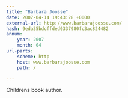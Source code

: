 ```yaml
---
title: "Barbara Joosse"
date: 2007-04-14 19:43:28 +0000
external-url: http://www.barbarajoosse.com/
hash: 9eda35bdcffded0337980fc3ac824482
annum:
    year: 2007
    month: 04
url-parts:
    scheme: http
    host: www.barbarajoosse.com
    path: /

---
```


Childrens book author.
